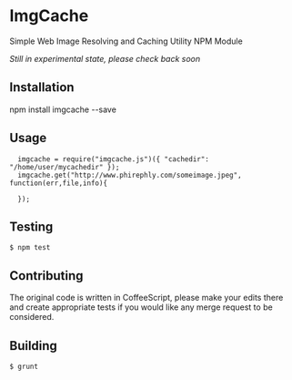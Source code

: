 ImgCache
========

Simple Web Image Resolving and Caching Utility NPM Module

*Still in experimental state, please check back soon*


## Installation

  npm install imgcache --save


## Usage
  
```
  imgcache = require("imgcache.js")({ "cachedir": "/home/user/mycachedir" });
  imgcache.get("http://www.phirephly.com/someimage.jpeg", function(err,file,info){

  });
```

## Testing

  `$ npm test`


## Contributing

  The original code is written in CoffeeScript, please make your edits there and create appropriate tests if you would like any merge request to be considered.

## Building

  `$ grunt`



